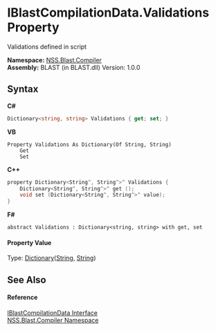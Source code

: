 # IBlastCompilationData.Validations Property 
 

Validations defined in script

**Namespace:**&nbsp;<a href="26a25caa-f50b-92ad-f15c-dbb9db1493ae">NSS.Blast.Compiler</a><br />**Assembly:**&nbsp;BLAST (in BLAST.dll) Version: 1.0.0

## Syntax

**C#**<br />
``` C#
Dictionary<string, string> Validations { get; set; }
```

**VB**<br />
``` VB
Property Validations As Dictionary(Of String, String)
	Get
	Set
```

**C++**<br />
``` C++
property Dictionary<String^, String^>^ Validations {
	Dictionary<String^, String^>^ get ();
	void set (Dictionary<String^, String^>^ value);
}
```

**F#**<br />
``` F#
abstract Validations : Dictionary<string, string> with get, set

```


#### Property Value
Type: <a href="https://docs.microsoft.com/dotnet/api/system.collections.generic.dictionary-2" target="_blank" rel="noopener noreferrer">Dictionary</a>(<a href="https://docs.microsoft.com/dotnet/api/system.string" target="_blank" rel="noopener noreferrer">String</a>, <a href="https://docs.microsoft.com/dotnet/api/system.string" target="_blank" rel="noopener noreferrer">String</a>)

## See Also


#### Reference
<a href="d2afd70e-15cd-df6e-c1b9-6e1d3e9552bd">IBlastCompilationData Interface</a><br /><a href="26a25caa-f50b-92ad-f15c-dbb9db1493ae">NSS.Blast.Compiler Namespace</a><br />